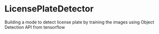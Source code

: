 # LicensePlateDetector
Building a mode to detect license plate by training the images using Object Detection API from tensorflow
